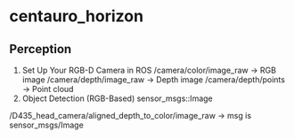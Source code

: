 # centauro_horizon

## Perception

1. Set Up Your RGB-D Camera in ROS
   /camera/color/image_raw → RGB image
   /camera/depth/image_raw → Depth image
   /camera/depth/points → Point cloud
2. Object Detection (RGB-Based)
   sensor_msgs::Image

/D435_head_camera/aligned_depth_to_color/image_raw -> msg is sensor_msgs/Image
